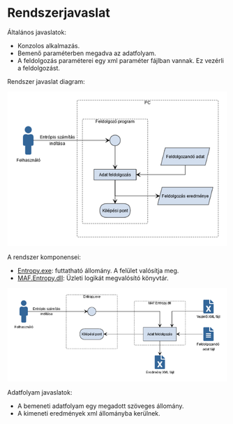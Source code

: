 # Rendszerjavaslat

Általános javaslatok:
- Konzolos alkalmazás.
- Bemenő paraméterben megadva az adatfolyam.
- A feldolgozás paraméterei egy xml paraméter fájlban vannak. Ez vezérli a feldolgozást.

Rendszer javaslat diagram:

![rendszer javaslat](useCase1.png)


A rendszer komponensei:
- [Entropy.exe](../SRC/Product/MAF.Entropy.Console): futtatható állomány. A felület valósítja meg.
- [MAF.Entropy.dll](../SRC/Library/MAF.Entropy): Üzleti logikát megvalósító könyvtár.

![rendszer komponens javaslat](rs1.png)

Adatfolyam javaslatok:
- A bemeneti adatfolyam egy megadott szöveges állomány.
- A kimeneti eredmények xml állományba kerülnek.

